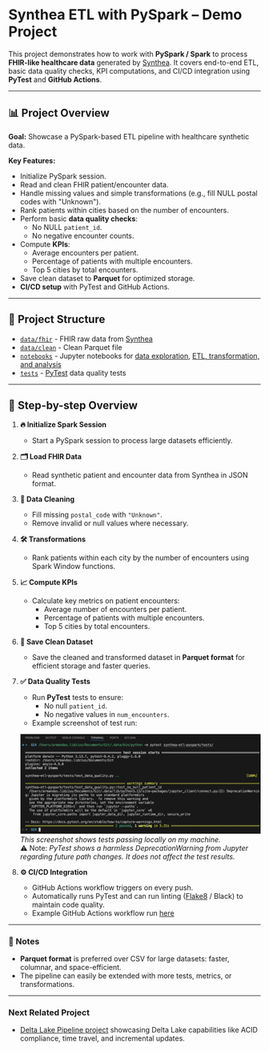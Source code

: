 # Synthea ETL with PySpark – Demo Project

This project demonstrates how to work with **PySpark / Spark** to process **FHIR-like healthcare data** generated by [Synthea](https://synthea.mitre.org/downloads). It covers end-to-end ETL, basic data quality checks, KPI computations, and CI/CD integration using **PyTest** and **GitHub Actions**.

---

## 📊 Project Overview

**Goal:** Showcase a PySpark-based ETL pipeline with healthcare synthetic data.  

**Key Features:**
- Initialize PySpark session.
- Read and clean FHIR patient/encounter data.
- Handle missing values and simple transformations (e.g., fill NULL postal codes with "Unknown").
- Rank patients within cities based on the number of encounters.
- Perform basic **data quality checks**:
  - No NULL `patient_id`.
  - No negative encounter counts.
- Compute **KPIs**:
  - Average encounters per patient.
  - Percentage of patients with multiple encounters.
  - Top 5 cities by total encounters.
- Save clean dataset to **Parquet** for optimized storage.
- **CI/CD setup** with PyTest and GitHub Actions.

---

## 📁 Project Structure

- [`data/fhir`](data/fhir) - FHIR raw data from [Synthea](https://mitre.box.com/shared/static/ylzmiichhvtw1igr4ck6q32i5b333nqs.zip)
- [`data/clean`](data/clean/patients_with_encounters) - Clean Parquet file
- [`notebooks`](notebooks) - Jupyter notebooks for [data exploration](notebooks/01_data_exploration.ipynb), [ETL, transformation, and analysis](notebooks/02_pyspark_etl.ipynb)
- [`tests`](tests) - [PyTest](tests/test_data_quality.py) data quality tests

---

## 🚀 Step-by-step Overview

1. **🔥 Initialize Spark Session**
   - Start a PySpark session to process large datasets efficiently.

2. **🗂️ Load FHIR Data**
   - Read synthetic patient and encounter data from Synthea in JSON format.

3. **🧹 Data Cleaning**
   - Fill missing `postal_code` with `"Unknown"`.
   - Remove invalid or null values where necessary.

4. **🛠️ Transformations**
   - Rank patients within each city by the number of encounters using Spark Window functions.

5. **📈 Compute KPIs**
   - Calculate key metrics on patient encounters:
     - Average number of encounters per patient.
     - Percentage of patients with multiple encounters.
     - Top 5 cities by total encounters.

6. **💾 Save Clean Dataset**
   - Save the cleaned and transformed dataset in **Parquet format** for efficient storage and faster queries.

7. **✅ Data Quality Tests**
   - Run **PyTest** tests to ensure:
     - No null `patient_id`.
     - No negative values in `num_encounters`.
   - Example screenshot of test run:

   ![PyTest local](screenshots/test_local.png)
   *This screenshot shows tests passing locally on my machine.*  
   ⚠️ Note: *PyTest shows a harmless DeprecationWarning from Jupyter regarding future path changes. It does not affect the test results.*

8. **⚙️ CI/CD Integration**
   - GitHub Actions workflow triggers on every push.
   - Automatically runs PyTest and can run linting ([Flake8](screenshots/flake8_local.png) / Black) to maintain code quality.
   - Example GitHub Actions workflow run [here](https://github.com/armandaslid/synthea-etl-pyspark/actions)

---

### 📝 Notes
- **Parquet format** is preferred over CSV for large datasets: faster, columnar, and space-efficient.
- The pipeline can easily be extended with more tests, metrics, or transformations.

---

### Next Related Project

- [Delta Lake Pipeline project](https://github.com/armandaslid/synthea-delta-pipeline) showcasing Delta Lake capabilities like ACID compliance, time travel, and incremental updates.
